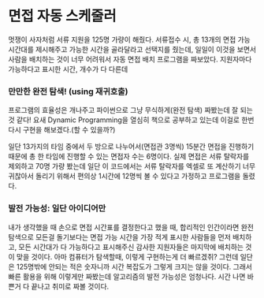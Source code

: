 # 면접 자동 스케줄러

멋쟁이 사자처럼 서류 지원을 125명 가량이 해줬다.
서류접수 시, 총 13개의 면접 가능 시간대를 제시해주고 가능한 시간을 골라달라고 선택지를 줬는데, 
일일이 이것을 보면서 사람을 배치하는 것이 너무 어려워서 자동 면접 배치 프로그램을 짜보았다. 
지원자마다 가능하다고 표시한 시간, 개수가 다 다른데 

### 만만한 완전 탐색! (using 재귀호출)

프로그램의 효율성은 개나주고 파이썬으로 그냥 무식하게(완전 탐색) 짜봤는데 잘 되는 것 같다!
요새 Dynamic Programming을 열심히 책으로 공부하고 있는데 이걸로 한번 다시 구현을 해보겠다.(할 수 있을까?)

일단 13가지의 타임 중에서 두 방으로 나누어서(면접관 3명씩) 15분간 면접을 진행하기 때문에 총 한 타임에 
진행할 수 있는 면접자 수는 6명이다. 
실제 면접은 서류 탈락자를 제외하고 70명 가량 봤는데 일단 이 코드에서는 서류 탈락자를 
엑셀로 또 계산하기 너무 귀찮아서  돌리기 위해서 편의상 1시간에 12명씩 볼 수 있다고 가정하고 프로그램을 돌렸다. 


### 발전 가능성: 일단 아이디어만

내가 생각했을 때 손으로 면접 시간표를 결정한다고 했을 때, 합리적인 인간이라면 완전탐색으로 모든걸 돌기보다는 
면접 가능 시간을 가장 적게 표시한 사람들을 먼저 배치하고, 모든 시간대가 다 가능하다고 표시해주신 감사한 
지원자들은 마지막에 배치하는 것이 맞을 것이다. 아마 컴퓨터가 탐색할때, 이렇게 구현하는게 더 빠르겠쥐? 
그런데 일단은 125명밖에 안되는 적은 숫자니까 시간 복잡도가 그렇게 크지는 않을 것이다. 그래서 빠른 활용을 위해
이렇게만 짜봤는데 알고리즘의 발전 가능성은 엄청나다. 시간 나면 바쁜거 다 끝나고 취미로 짜볼 것이다. 